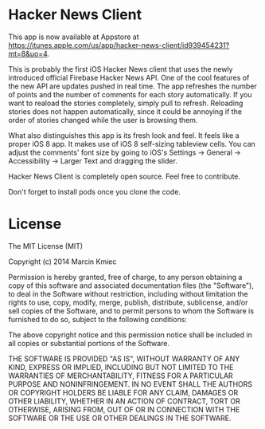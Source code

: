 Hacker News Client 
===========

This app is now available at Appstore at https://itunes.apple.com/us/app/hacker-news-client/id939454231?mt=8&uo=4.

This is probably the first iOS Hacker News client that uses the newly introduced official Firebase Hacker News API. One of the cool features of the new API are updates pushed in real time. The app refreshes the number of points and the number of comments for each story automatically. If you want to reaload the stories completely, simply pull to refresh. Reloading stories does not happen automatically, since it could be annoying if the order of stories changed while the user is browsing them. 

What also distinguishes this app is its fresh look and feel. It feels like a proper iOS 8 app. It makes use of iOS 8 self-sizing tableview cells. You can adjust the comments' font size by going to iOS's Settings -> General -> Accessibility -> Larger Text and dragging the slider. 

Hacker News Client is completely open source. Feel free to contribute. 

Don't forget to install pods once you clone the code. 

License
===========

The MIT License (MIT)

Copyright (c) 2014 Marcin Kmiec

Permission is hereby granted, free of charge, to any person obtaining a copy
of this software and associated documentation files (the "Software"), to deal
in the Software without restriction, including without limitation the rights
to use, copy, modify, merge, publish, distribute, sublicense, and/or sell
copies of the Software, and to permit persons to whom the Software is
furnished to do so, subject to the following conditions:

The above copyright notice and this permission notice shall be included in all
copies or substantial portions of the Software.

THE SOFTWARE IS PROVIDED "AS IS", WITHOUT WARRANTY OF ANY KIND, EXPRESS OR
IMPLIED, INCLUDING BUT NOT LIMITED TO THE WARRANTIES OF MERCHANTABILITY,
FITNESS FOR A PARTICULAR PURPOSE AND NONINFRINGEMENT. IN NO EVENT SHALL THE
AUTHORS OR COPYRIGHT HOLDERS BE LIABLE FOR ANY CLAIM, DAMAGES OR OTHER
LIABILITY, WHETHER IN AN ACTION OF CONTRACT, TORT OR OTHERWISE, ARISING FROM,
OUT OF OR IN CONNECTION WITH THE SOFTWARE OR THE USE OR OTHER DEALINGS IN THE
SOFTWARE.
